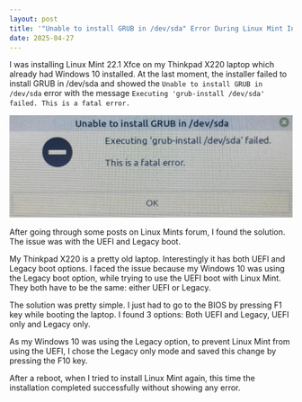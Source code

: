 ```yaml
---
layout: post
title: '"Unable to install GRUB in /dev/sda" Error During Linux Mint Installation'
date: 2025-04-27
---
```


I was installing Linux Mint 22.1 Xfce on my Thinkpad X220 laptop which already had Windows 10 installed. At the last moment, the installer failed to install GRUB in /dev/sda and showed the `Unable to install GRUB in /dev/sda` error with the message `Executing 'grub-install /dev/sda' failed. This is a fatal error.`

![Unable to install GRUB in /dev/sda](/assets/images/2025-04-27-unable-to-install-grub/grub-error.png "Unable to install GRUB in /dev/sda")

After going through some posts on Linux Mints forum, I found the solution. The issue was with the UEFI and Legacy boot. 

My Thinkpad X220 is a pretty old laptop. Interestingly it has both UEFI and Legacy boot options. I faced the issue because my Windows 10 was using the Legacy boot option, while trying to use the UEFI boot with Linux Mint. They both have to be the same: either UEFI or Legacy. 

The solution was pretty simple. I just had to go to the BIOS by pressing F1 key while booting the laptop. I found 3 options: Both UEFI and Legacy, UEFI only and Legacy only. 

As my Windows 10 was using the Legacy option, to prevent Linux Mint from using the UEFI, I chose the Legacy only mode and saved this change by pressing the F10 key.

After a reboot, when I tried to install Linux Mint again, this time the installation completed successfully without showing any error.